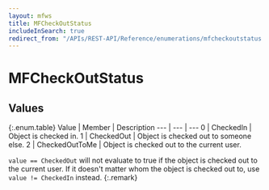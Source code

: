 ```yaml
---
layout: mfws
title: MFCheckOutStatus
includeInSearch: true
redirect_from: "/APIs/REST-API/Reference/enumerations/mfcheckoutstatus.html"
---
```


# MFCheckOutStatus

## Values

{:.enum.table}
Value | Member | Description
--- | --- | ---
0 | CheckedIn | Object is checked in. 
1 | CheckedOut | Object is checked out to someone else. 
2 | CheckedOutToMe | Object is checked out to the current user. 

`value == CheckedOut` will not evaluate to true if the object is checked out to the current user. If it doesn't matter whom the object is checked out to, use `value != CheckedIn` instead.
{:.remark}